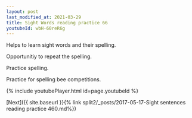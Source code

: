 ```yaml
---
layout: post
last_modified_at: 2021-03-29
title: Sight Words reading practice 66
youtubeId: wbH-60reR6g
---
```

 
 
Helps to learn sight words and their spelling.

Opportunitiy to repeat the spelling. 

Practice spelling. 
 
Practice for spelling bee competitions. 
 
{% include youtubePlayer.html id=page.youtubeId %}
 
 

[Next]({{ site.baseurl }}{% link  split2/_posts/2017-05-17-Sight sentences reading practice 460.md%})
 

